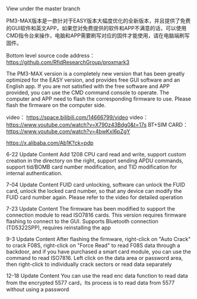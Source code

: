 View under the master branch

PM3-MAX版本是一款针对于EASY版本大幅度优化的全新版本，并且提供了免费的GUI软件和英文APP。如果您对免费提供的软件和APP不满意的话，可以使用CMD指令台来操作，电脑和APP需要刷写对应的固件才能使用，请在电脑端刷写固件。

Bottom level source code address：https://github.com/RfidResearchGroup/proxmark3

The PM3-MAX version is a completely new version that has been greatly optimized for the EASY version, and provides free GUI software and an English app. If you are not satisfied with the free software and APP provided, you can use the CMD command console to operate. The computer and APP need to flash the corresponding firmware to use. Please flash the firmware on the computer side.

video： https://space.bilibili.com/14666799/video
video： https://www.youtube.com/watch?v=X790z43Bdg0&t=17s
BT+SIM CARD：https://www.youtube.com/watch?v=4bwKxI6pZgY


https://x.alibaba.com/Ab1K?ck=pdp


6-22 Update Content
Add 1208 CPU card read and write, support custom creation in the directory on the right, support sending APDU commands, support tid/BOMB card number modification, and TID modification for internal authentication.


7-04 Update Content
FUID card unlocking, software can unlock the FUID card, unlock the locked card number, so that any device can modify the FUID card number again. Please refer to the video for detailed operation

7-23 Update Content
The firmware has been modified to support the connection module to read ISO7816 cards. This version requires firmware flashing to connect to the GUI. Supports Bluetooth connection (TD5322SPP), requires reinstalling the app

9-3 Update Content
After flashing the firmware, right-click on "Auto Crack" to crack F08S, right-click on "Force Read" to read F08S data through a backdoor, and if you have purchased a smart card module, you can use the command to read ISO7816. Left click on the data area or password area, then right-click to individually crack sectors or read data separately

12-18 Update Content
You can use the read enc data function to read  data from the encrypted 5577 card，Its process is to read data from 5577 without using a password
